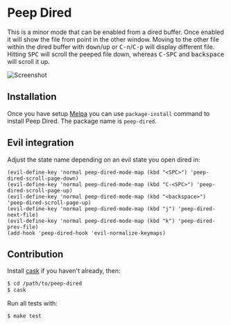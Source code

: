 # Peep Dired

This is a minor mode that can be enabled from a dired buffer.
Once enabled it will show the file from point in the other window.
Moving to the other file within the dired buffer with <kbd>down</kbd>/<kbd>up</kbd> or
<kbd>C-n</kbd>/<kbd>C-p</kbd> will display different file.
Hitting <kbd>SPC</kbd> will scroll the peeped file down, whereas
<kbd>C-SPC</kbd> and <kbd>backspace</kbd> will scroll it up.

![Screenshot](https://github.com/asok/peep-dired/raw/master/screenshots/peep-dired-cast.gif)

## Installation

Once you have setup [Melpa](http://melpa.milkbox.net/#/getting-started) you can use `package-install` command to install Peep Dired. The package name is `peep-dired`.

## Evil integration
Adjust the state name depending on an evil state you open dired in:

```
(evil-define-key 'normal peep-dired-mode-map (kbd "<SPC>") 'peep-dired-scroll-page-down)
(evil-define-key 'normal peep-dired-mode-map (kbd "C-<SPC>") 'peep-dired-scroll-page-up)
(evil-define-key 'normal peep-dired-mode-map (kbd "<backspace>") 'peep-dired-scroll-page-up)
(evil-define-key 'normal peep-dired-mode-map (kbd "j") 'peep-dired-next-file)
(evil-define-key 'normal peep-dired-mode-map (kbd "k") 'peep-dired-prev-file)
(add-hook 'peep-dired-hook 'evil-normalize-keymaps)
```

## Contribution

Install [cask](https://github.com/rejeep/cask.el) if you haven't already, then:

```bash
$ cd /path/to/peep-dired
$ cask
```

Run all tests with:

```bash
$ make test
```

